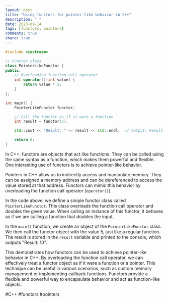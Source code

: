 ```yaml
---
layout: post
title: "Using functors for pointer-like behavior in C++"
description: " "
date: 2023-09-14
tags: [functors, pointers]
comments: true
share: true
---
```


```cpp
#include <iostream>

// Functor class
class PointerLikeFunctor {
public:
    // Overloading function call operator
    int operator()(int value) {
        return value * 2;
    }
};

int main() {
    PointerLikeFunctor functor;

    // Call the functor as if it were a function
    int result = functor(5);

    std::cout << "Result: " << result << std::endl;  // Output: Result: 10

    return 0;
}
```

In C++, functors are objects that act like functions. They can be called using the same syntax as a function, which makes them powerful and flexible. One interesting use of functors is to achieve pointer-like behavior.

Pointers in C++ allow us to indirectly access and manipulate memory. They can be assigned a memory address and can be dereferenced to access the value stored at that address. Functors can mimic this behavior by overloading the function call operator (`operator()`).

In the code above, we define a simple functor class called `PointerLikeFunctor`. This class overloads the function call operator and doubles the given value. When calling an instance of this functor, it behaves as if we are calling a function that doubles the input.

In the `main()` function, we create an object of the `PointerLikeFunctor` class. We then call the functor object with the value 5, just like a regular function. The result is stored in the `result` variable and printed to the console, which outputs "Result: 10".

This demonstrates how functors can be used to achieve pointer-like behavior in C++. By overloading the function call operator, we can effectively treat a functor object as if it were a function or a pointer. This technique can be useful in various scenarios, such as custom memory management or implementing callback functions. Functors provide a flexible and powerful way to encapsulate behavior and act as function-like objects. 

#C++ #functors #pointers